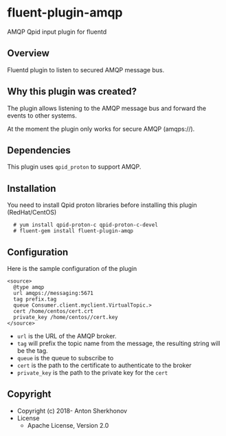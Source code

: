 # fluent-plugin-amqp
AMQP Qpid input plugin for fluentd

## Overview

Fluentd plugin to listen to secured AMQP message bus.

## Why this plugin was created?

The plugin allows listening to the AMQP message bus and forward the events to other systems.

At the moment the plugin only works for secure AMQP (amqps://).

## Dependencies

This plugin uses `qpid_proton` to support AMQP.

## Installation

You need to install Qpid proton libraries before installing this plugin (RedHat/CentOS)
```
  # yum install qpid-proton-c qpid-proton-c-devel
  # fluent-gem install fluent-plugin-amqp
```
## Configuration

Here is the sample configuration of the plugin

    <source>
      @type amqp
      url amqps://messaging:5671
      tag prefix.tag
      queue Consumer.client.myclient.VirtualTopic.>
      cert /home/centos/cert.crt
      private_key /home/centos//cert.key
    </source>

* `url` is the URL of the AMQP broker.
* `tag` will prefix the topic name from the message, the resulting string will be the tag.
* `queue` is the queue to subscribe to
* `cert` is the path to the certificate to authenticate to the broker
* `private_key` is the path to the private key for the `cert`

## Copyright

* Copyright (c) 2018- Anton Sherkhonov
* License
  * Apache License, Version 2.0
